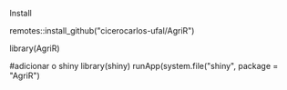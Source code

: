Install

remotes::install_github("cicerocarlos-ufal/AgriR")

library(AgriR)

#adicionar o shiny
library(shiny)
runApp(system.file("shiny", package = "AgriR")
